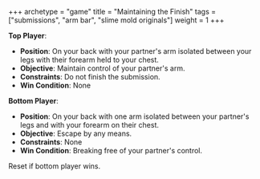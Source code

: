 +++
archetype = "game"
title = "Maintaining the Finish"
tags = ["submissions", "arm bar", "slime mold originals"]
weight = 1
+++

**Top Player**:
  * **Position**: On your back with your partner's arm isolated between your legs with their forearm held to your chest.
  * **Objective**: Maintain control of your partner's arm.
  * **Constraints**: Do not finish the submission.
  * **Win Condition**: None

**Bottom Player**:
  * **Position**: On your back with one arm isolated between your partner's legs and with your forearm on their chest.
  * **Objective**: Escape by any means.
  * **Constraints**: None
  * **Win Condition**: Breaking free of your partner's control.

  Reset if bottom player wins.
